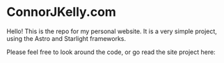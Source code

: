 # ConnorJKelly.com  

Hello! This is the repo for my personal website.
It is a very simple project, using the Astro and Starlight frameworks.

Please feel free to look around the code, or go read the site project here: 




